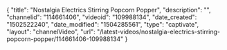 {
    "title": "Nostalgia Electrics Stirring Popcorn Popper",
    "description": "",
    "channelid": "114661406",
    "videoid": "109988134",
    "date_created": "1502522240",
    "date_modified": "1504285561",
    "type": "captivate",
    "layout": "channelVideo",
    "url": "\/latest-videos\/nostalgia-electrics-stirring-popcorn-popper\/114661406-109988134"
}